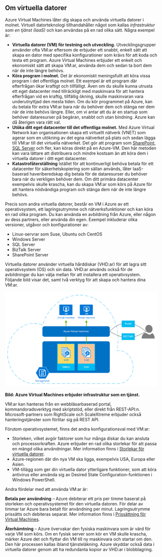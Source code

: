 <a name="tellmevm"></a>

## <a name="tell-me-about-virtual-machines"></a>Om virtuella datorer
Azure Virtual Machines låter dig skapa och använda virtuella datorer i molnet. Virtuell datorteknologi tillhandahåller något som kallas *infrastruktur som en tjänst (IaaS)* och kan användas på en rad olika sätt. Några exempel är:

* **Virtuella datorer (VM) för testning och utveckling.** Utvecklingsgrupper använder ofta VM:ar eftersom de erbjuder ett snabbt, enkelt sätt att skapa en dator med specifika konfigurationer som krävs för att koda och testa ett program. Azure Virtual Machines erbjuder ett enkelt och ekonomiskt sätt att skapa VM:ar, använda dem och sedan ta bort dem när de inte längre behövs.
* **Köra program i molnet.** Det är ekonomiskt meningsfullt att köra vissa program i det offentliga molnet. Ett exempel är ett program där efterfrågan ökar kraftigt och tillfälligt. Även om du skulle kunna utrusta ett eget datacenter med tillräckligt med maskinvara för att hantera efterfrågan vid en kraftig, tillfällig ökning, skulle maskinvaran vara underutnyttjad den mesta tiden. Om du kör programmet på Azure, kan du betala för extra VM:ar bara när du behöver dem och stänga ner dem när de inte behövs längre. Eller, om vi antar att du är en startup som behöver dataresurser på begäran, snabbt och utan bindning. Azure kan då återigen vara rätt val.
* **Utöka ditt eget datacenter till det offentliga molnet.** Med Azure Virtual Network kan organisationen skapa ett virtuellt nätverk (VNET) som agerar som en utökning av det egna nätverket på plats och sedan lägga till VM:ar till det virtuella nätverket. Det gör att program som [SharePoint](../articles/virtual-machines/virtual-machines-windows-sharepoint-farm.md?toc=%2fazure%2fvirtual-machines%2fwindows%2ftoc.json), [SQL Server](../articles/virtual-machines/windows/sql/virtual-machines-windows-sql-server-iaas-overview.md) och fler, kan köras direkt på en Azure-VM. Den här metoden kan vara lättare att distribuera och mindre kostsam än att köra dem i virtuella datorer i ditt eget datacenter.   
* **Katastrofåterställning** Istället för att kontinuerligt behöva betala för ett datacenter för säkerhetskopiering som sällan används, låter IaaS-baserad haveriberedskap dig betala för de dataresurser du behöver bara när du verkligen behöver dem.  Om ditt primära datacenter exempelvis skulle krascha, kan du skapa VM:ar som körs på Azure för att hantera nödvändiga program och stänga dem när de inte längre behövs.

Precis som andra virtuella datorer, består en VM i Azure av ett operativsystem, ett lagringsutrymme och nätverksfunktioner och kan köra en rad olika program. Du kan använda en avbildning från Azure, eller någon av dess partners, eller använda din egen. Exempel inkluderar olika versioner, utgåvor och konfigurationer av:

* Linux-servrar som Suse, Ubuntu och CentOS
* Windows Server 
* SQL Server
* BizTalk Server 
* SharePoint Server

Virtuella datorer använder virtuella hårddiskar (VHD:ar) för att lagra sitt operativsystem (OS) och sin data. VHD:ar används också för de avbildningar du kan välja mellan för att installera ett operativsystem. Följande bild visar det, samt två verktyg för att skapa och hantera dina VM:ar.

<a name="fig_createvms"></a>
![vm_diagram](./media/virtual-machines-choose-me-content/diagram.png)

**Bild: Azure Virtual Machines erbjuder infrastruktur som en tjänst.**

VM:ar kan hanteras från en webbläsarbaserad portal, kommandoradsverktyg med skriptstöd, eller direkt från REST-API:n. Microsoft-partners som RightScale och ScaleXtreme erbjuder också hanteringstjänster som förlitar sig på REST API. 

Förutom operativsystemet, finns det andra konfigurationsval med VM:ar:

* Storleken, vilket avgör faktorer som hur många diskar du kan ansluta och processorkraften. Azure erbjuder en rad olika storlekar för att passa en mängd olika användningar. Mer information finns i [Storlekar för virtuella datorer](../articles/virtual-machines/virtual-machines-linux-sizes.md?toc=%2fazure%2fvirtual-machines%2flinux%2ftoc.json).  
* Azure-regionen där din nya VM ska ligga, exempelvis USA, Europa eller Asien. 
* VM-tillägg som ger din virtuella dator ytterligare funktioner, som att köra antivirus eller använda sig av Desired State Configuration-funktionen i Windows PowerShell.

Andra fördelar med att använda VM:ar är:

**Betala per användning** – Azure debiterar ett pris per timme baserat på storleken och operativsystemet för den virtuella datoren. För delar av timmar tar Azure bara betalt för användning per minut. Lagringsutrymme prissätts och debiteras separat. Mer information finns i [Prissättning för Virtual Machines](https://azure.microsoft.com/pricing/details/virtual-machines/).

**Återhämtning** – Azure övervakar den fysiska maskinvara som är värd för varje VM som körs. Om en fysisk server som kör en VM skulle krascha, märker Azure det och flyttar din VM till ny maskinvara och startar om den. Den här processen kallas ibland tjänsteläkning. Azure skyddar också data i virtuella datorer genom att ha redundanta kopior av VHD:ar i blobblagring. 



<!--HONumber=Jan17_HO2-->


